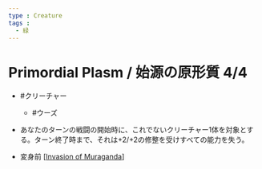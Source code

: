 ```yaml
---
type : Creature
tags :
  - 緑
---
```

# Primordial Plasm / 始源の原形質 4/4

* #クリーチャー
  * #ウーズ

* あなたのターンの戦闘の開始時に、これでないクリーチャー1体を対象とする。ターン終了時まで、それは+2/+2の修整を受けすべての能力を失う。
* 変身前 [[Invasion of Muraganda]]


[//begin]: # "Autogenerated link references for markdown compatibility"
[Invasion of Muraganda]: <../Battles/Invasion of Muraganda.md> "Invasion of Muraganda / ムラガンダへの侵攻 (4)(緑) 6"
[//end]: # "Autogenerated link references"
